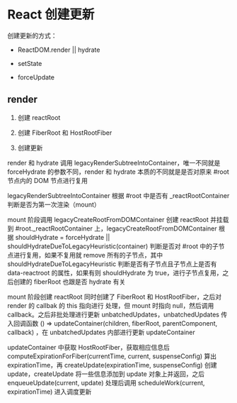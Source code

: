 # React 创建更新

创建更新的方式：

* ReactDOM.render || hydrate

* setState

* forceUpdate

## render

1. 创建 reactRoot

2. 创建 FiberRoot 和 HostRootFiber

3. 创建更新

render 和 hydrate 调用 legacyRenderSubtreeIntoContainer，唯一不同就是 forceHydrate 的参数不同，render 和 hydrate 本质的不同就是是否对原来 #root 节点内的 DOM 节点进行复用

legacyRenderSubtreeIntoContainer 根据 #root 中是否有 _reactRootContainer 判断是否为第一次渲染（mount）

mount 阶段调用 legacyCreateRootFromDOMContainer 创建 reactRoot 并挂载到 #root._reactRootContainer 上，legacyCreateRootFromDOMContainer 根据 shouldHydrate = forceHydrate || shouldHydrateDueToLegacyHeuristic(container) 判断是否对 #root 中的子节点进行复用，如果不复用就 remove 所有的子节点，其中 shouldHydrateDueToLegacyHeuristic 判断是否有子节点且子节点上是否有 data-reactroot 的属性，如果有则 shouldHydrate 为 true，进行子节点复用，之后创建的 fiberRoot 也跟是否 hydrate 有关

mount 阶段创建 reactRoot 同时创建了 FiberRoot 和 HostRootFiber，之后对 render 的 callbak 的 this 指向进行 处理，但 mount 时指向 null，然后调用 callback。之后非批处理进行更新 unbatchedUpdates，unbatchedUpdates 传入回调函数 () => updateContainer(children, fiberRoot, parentComponent, callback) ，在 unbatchedUpdates 内部进行更新 updateContainer

updateContainer 中获取 HostRootFiber，获取相应信息后 computeExpirationForFiber(currentTime, current, suspenseConfig) 算出 expirationTime，再 createUpdate(expirationTime, suspenseConfig) 创建 update，createUpdate 将一些信息添加到 update 对象上并返回，之后 enqueueUpdate(current, update) 处理后调用 scheduleWork(current, expirationTime) 进入调度更新
